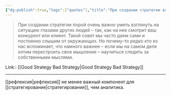 ```yaml
---
{"dg-publish":true,"tags":["quotes"],"title":"При создании стратегии важно научиться следить за собственными мыслями","date":"2022-08-09T18:39:33+03:00","modified_at":"2022-08-10T07:48:25+03:00","permalink":"/quotes/202208091839/","dgHomeLink":false,"dgPassFrontmatter":true}
---
```



> При создании стратегии порой очень важно уметь взглянуть на ситуацию глазами других людей – так, как на нее смотрит ваш конкурент или клиент. Такой совет мы часто даем сами и постоянно слышим от окружающих. Но почему-то редко кто из нас вспоминает, что намного важнее – если мы на самом деле хотим перестроить свое мышление – научиться следить за собственными мыслями.

Link:: [[Good Strategy Bad Strategy|Good Strategy Bad Strategy]]

---

[[рефлексия|рефлексия]] не менее важный компонент для [[стратегирование|стратегирования]], чем аналитика.
